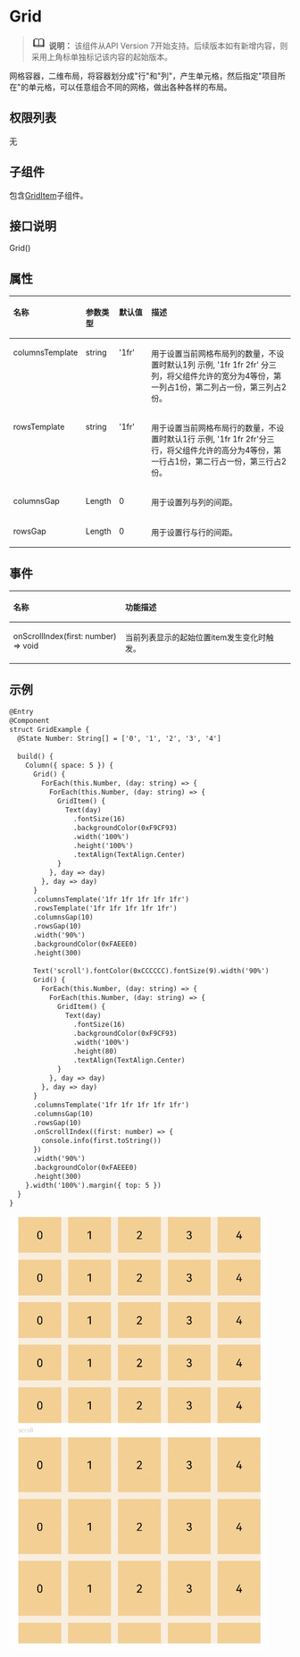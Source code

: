 # Grid<a name="ZH-CN_TOPIC_0000001237355067"></a>

>![](../../public_sys-resources/icon-note.gif) **说明：** 
>该组件从API Version 7开始支持。后续版本如有新增内容，则采用上角标单独标记该内容的起始版本。

网格容器，二维布局，将容器划分成"行"和"列"，产生单元格，然后指定"项目所在"的单元格，可以任意组合不同的网格，做出各种各样的布局。

## 权限列表<a name="section62209458329"></a>

无

## 子组件<a name="section18342185015322"></a>

包含[GridItem](ts-container-griditem.md)子组件。

## 接口说明<a name="section3362154133312"></a>

Grid\(\)

## 属性<a name="section4907201336"></a>

<table><thead align="left"><tr><th class="cellrowborder" valign="top" width="19.09%" id="mcps1.1.5.1.1"><p>名称</p>
</th>
<th class="cellrowborder" valign="top" width="11.600000000000001%" id="mcps1.1.5.1.2"><p>参数类型</p>
</th>
<th class="cellrowborder" valign="top" width="11.92%" id="mcps1.1.5.1.3"><p>默认值</p>
</th>
<th class="cellrowborder" valign="top" width="57.38999999999999%" id="mcps1.1.5.1.4"><p>描述</p>
</th>
</tr>
</thead>
<tbody><tr><td class="cellrowborder" valign="top" width="19.09%" headers="mcps1.1.5.1.1 "><p>columnsTemplate</p>
</td>
<td class="cellrowborder" valign="top" width="11.600000000000001%" headers="mcps1.1.5.1.2 "><p>string</p>
</td>
<td class="cellrowborder" valign="top" width="11.92%" headers="mcps1.1.5.1.3 "><p>'1fr'</p>
</td>
<td class="cellrowborder" valign="top" width="57.38999999999999%" headers="mcps1.1.5.1.4 "><p>用于设置当前网格布局列的数量，不设置时默认1列 示例, '1fr 1fr 2fr' 分三列，将父组件允许的宽分为4等份，第一列占1份，第二列占一份，第三列占2份。</p>
</td>
</tr>
<tr><td class="cellrowborder" valign="top" width="19.09%" headers="mcps1.1.5.1.1 "><p>rowsTemplate</p>
</td>
<td class="cellrowborder" valign="top" width="11.600000000000001%" headers="mcps1.1.5.1.2 "><p>string</p>
</td>
<td class="cellrowborder" valign="top" width="11.92%" headers="mcps1.1.5.1.3 "><p>'1fr'</p>
</td>
<td class="cellrowborder" valign="top" width="57.38999999999999%" headers="mcps1.1.5.1.4 "><p>用于设置当前网格布局行的数量，不设置时默认1行 示例, '1fr 1fr 2fr'分三行，将父组件允许的高分为4等份，第一行占1份，第二行占一份，第三行占2份。</p>
</td>
</tr>
<tr><td class="cellrowborder" valign="top" width="19.09%" headers="mcps1.1.5.1.1 "><p>columnsGap</p>
</td>
<td class="cellrowborder" valign="top" width="11.600000000000001%" headers="mcps1.1.5.1.2 "><p>Length</p>
</td>
<td class="cellrowborder" valign="top" width="11.92%" headers="mcps1.1.5.1.3 "><p>0</p>
</td>
<td class="cellrowborder" valign="top" width="57.38999999999999%" headers="mcps1.1.5.1.4 "><p>用于设置列与列的间距。</p>
</td>
</tr>
<tr><td class="cellrowborder" valign="top" width="19.09%" headers="mcps1.1.5.1.1 "><p>rowsGap</p>
</td>
<td class="cellrowborder" valign="top" width="11.600000000000001%" headers="mcps1.1.5.1.2 "><p>Length</p>
</td>
<td class="cellrowborder" valign="top" width="11.92%" headers="mcps1.1.5.1.3 "><p>0</p>
</td>
<td class="cellrowborder" valign="top" width="57.38999999999999%" headers="mcps1.1.5.1.4 "><p>用于设置行与行的间距。</p>
</td>
</tr>
</tbody>
</table>

## 事件<a name="section1822319492372"></a>

<table><thead align="left"><tr><th class="cellrowborder" valign="top" width="39.77%" id="mcps1.1.3.1.1"><p>名称</p>
</th>
<th class="cellrowborder" valign="top" width="60.23%" id="mcps1.1.3.1.2"><p>功能描述</p>
</th>
</tr>
</thead>
<tbody><tr><td class="cellrowborder" valign="top" width="39.77%" headers="mcps1.1.3.1.1 "><p>onScrollIndex(first: number) =&gt; void</p>
</td>
<td class="cellrowborder" valign="top" width="60.23%" headers="mcps1.1.3.1.2 "><p>当前列表显示的起始位置item发生变化时触发。</p>
</td>
</tr>
</tbody>
</table>

## 示例<a name="section183419570330"></a>

```
@Entry
@Component
struct GridExample {
  @State Number: String[] = ['0', '1', '2', '3', '4']

  build() {
    Column({ space: 5 }) {
      Grid() {
        ForEach(this.Number, (day: string) => {
          ForEach(this.Number, (day: string) => {
            GridItem() {
              Text(day)
                .fontSize(16)
                .backgroundColor(0xF9CF93)
                .width('100%')
                .height('100%')
                .textAlign(TextAlign.Center)
            }
          }, day => day)
        }, day => day)
      }
      .columnsTemplate('1fr 1fr 1fr 1fr 1fr')
      .rowsTemplate('1fr 1fr 1fr 1fr 1fr')
      .columnsGap(10)
      .rowsGap(10)
      .width('90%')
      .backgroundColor(0xFAEEE0)
      .height(300)

      Text('scroll').fontColor(0xCCCCCC).fontSize(9).width('90%')
      Grid() {
        ForEach(this.Number, (day: string) => {
          ForEach(this.Number, (day: string) => {
            GridItem() {
              Text(day)
                .fontSize(16)
                .backgroundColor(0xF9CF93)
                .width('100%')
                .height(80)
                .textAlign(TextAlign.Center)
            }
          }, day => day)
        }, day => day)
      }
      .columnsTemplate('1fr 1fr 1fr 1fr 1fr')
      .columnsGap(10)
      .rowsGap(10)
      .onScrollIndex((first: number) => {
        console.info(first.toString())
      })
      .width('90%')
      .backgroundColor(0xFAEEE0)
      .height(300)
    }.width('100%').margin({ top: 5 })
  }
}
```

![](figures/grid-3.gif)

